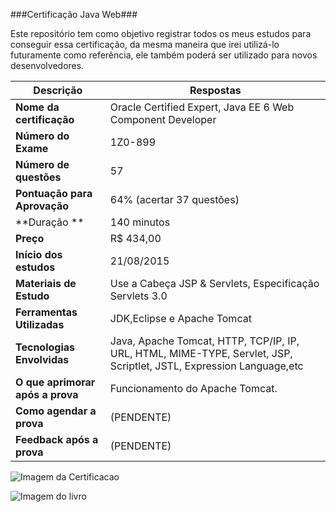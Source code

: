 ###Certificação Java Web###

Este repositório tem como objetivo registrar todos os meus estudos para conseguir essa certificação, da mesma maneira que irei utilizá-lo futuramente como referência, ele também poderá ser utilizado para novos desenvolvedores.

Descrição | Respostas 
--------- | ------------
**Nome da certificação** | Oracle Certified Expert, Java EE 6 Web Component Developer
**Número do Exame** | 1Z0-899
**Número de questões** | 57
**Pontuação para Aprovação** | 64% (acertar 37 questões)
**Duração ** | 140 minutos 
**Preço** | R$ 434,00
**Início dos estudos** | 21/08/2015
**Materiais de Estudo** | Use a Cabeça JSP & Servlets, Especificação Servlets 3.0
**Ferramentas Utilizadas** | JDK,Eclipse e Apache Tomcat
**Tecnologias Envolvidas** | Java, Apache Tomcat, HTTP, TCP/IP, IP, URL, HTML, MIME-TYPE, Servlet, JSP, Scriptlet, JSTL, Expression Language,etc
**O que aprimorar após a prova** | Funcionamento do Apache Tomcat.
**Como agendar a prova** | (PENDENTE)
**Feedback após a prova** | (PENDENTE)


![Imagem da Certificacao](http://s28.postimg.org/sva77qszv/phpv1oh_Lo.jpg)

![Imagem do livro](http://isuba.s8.com.br/produtos/01/00/item/6829/4/6829450G1.jpg)
